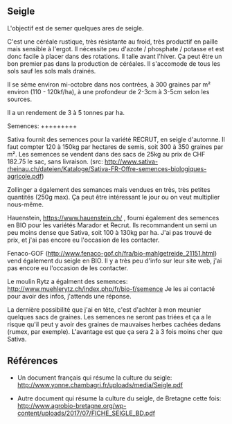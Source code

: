 Seigle
------

L'objectif est de semer quelques ares de seigle.

C'est une céréale rustique, très résistante au froid, très productif
en paille mais sensible à l'ergot. Il nécessite peu d'azote /
phosphate / potasse et est donc facile à placer dans des rotations. Il
talle avant l'hiver. Ça peut être un bon premier pas dans la
production de céréales. Il s'accomode de tous les sols sauf les sols
mals drainés.

Il se sème environ mi-octobre dans nos contrées, à 300 graines par m²
environ (110 - 120kf/ha), à une profondeur de 2-3cm à 3-5cm selon les
sources.

Il a un rendement de 3 à 5 tonnes par ha.

Semences:
+++++++++

Sativa fournit des semences pour la variété RECRUT, en seigle
d'automne. Il faut compter 120 à 150kg par hectares de semis, soit 300
à 350 graines par m². Les semences se vendent dans des sacs de 25kg au
prix de CHF 182.75 le sac, sans livraison. (src:
http://www.sativa-rheinau.ch/dateien/Kataloge/Sativa-FR-Offre-semences-biologiques-agricole.pdf)

Zollinger a également des semances mais vendues en très, très petites
quantités (250g max). Ça peut être intéressant le jour ou on veut
multiplier nous-même.

Hauenstein, https://www.hauenstein.ch/ , fourni également des semences
en BIO pour les variétés Marador et Recrut. Ils recommandent un semi
un peu moins dense que Sativa, soit 100 à 130kg par ha. J'ai pas
trouvé de prix, et j'ai pas encore eu l'occasion de les contacter.

Fenaco-GOF (http://www.fenaco-gof.ch/fra/bio-mahlgetreide_21151.html)
vend également du seigle en BIO. Il y a très peu d'info sur leur site
web, j'ai pas encore eu l'occasion de les contacter.

Le moulin Rytz a égalment des semences:
http://www.muehlerytz.ch/index.php/fr/bio-f/semence Je les ai contacté
pour avoir des infos, j'attends une réponse.

La dernière possibilité que j'ai en tête, c'est d'achter à mon meunier
quelques sacs de graines. Les semences ne seront pas triées et ça a le
risque qu'il peut y avoir des graines de mauvaises herbes cachées
dedans (rumex, par exemple). L'avantage est que ça sera 2 à 3 fois
moins cher que Sativa.

Références
----------

* Un document français qui résume la culture du seigle:
  http://www.yonne.chambagri.fr/uploads/media/Seigle.pdf

* Autre document qui résume la culture du seigle, de Bretagne cette
  fois:
  http://www.agrobio-bretagne.org/wp-content/uploads/2017/07/FICHE_SEIGLE_BD.pdf